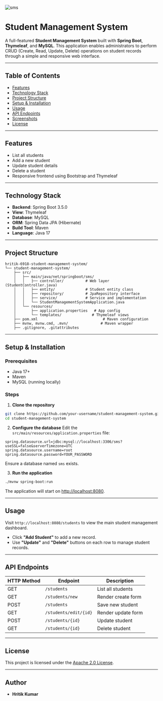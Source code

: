 ![sms](https://github.com/user-attachments/assets/80abf126-e879-4d7f-a577-d010928eb036)

# Student Management System

A full-featured **Student Management System** built with **Spring Boot**, **Thymeleaf**, and **MySQL**. This application enables administrators to perform CRUD (Create, Read, Update, Delete) operations on student records through a simple and responsive web interface.

---

## Table of Contents

* [Features](#features)
* [Technology Stack](#technology-stack)
* [Project Structure](#project-structure)
* [Setup & Installation](#setup--installation)
* [Usage](#usage)
* [API Endpoints](#api-endpoints)
* [Screenshots](#screenshots)
* [License](#license)

---

## Features

* List all students
* Add a new student
* Update student details
* Delete a student
* Responsive frontend using Bootstrap and Thymeleaf

---

## Technology Stack

* **Backend**: Spring Boot 3.5.0
* **View**: Thymeleaf
* **Database**: MySQL
* **ORM**: Spring Data JPA (Hibernate)
* **Build Tool**: Maven
* **Language**: Java 17

---

## Project Structure

```
hritik-6918-student-management-system/
└── student-management-system/
    ├── src/
    │   ├── main/java/net/springboot/sms/
    │   │   ├── controller/          # Web layer (StudentController.java)
    │   │   ├── entity/              # Student entity class
    │   │   ├── repository/          # JpaRepository interface
    │   │   ├── service/             # Service and implementation
    │   │   └── StudentManagementSystemApplication.java
    │   └── resources/
    │       ├── application.properties   # App config
    │       └── templates/              # Thymeleaf views
    ├── pom.xml                              # Maven configuration
    ├── mvnw, mvnw.cmd, .mvn/               # Maven wrapper
    ├── .gitignore, .gitattributes
```

---

## Setup & Installation

### Prerequisites

* Java 17+
* Maven
* MySQL (running locally)

### Steps

1. **Clone the repository**

```bash
git clone https://github.com/your-username/student-management-system.git
cd student-management-system
```

2. **Configure the database**
   Edit the `src/main/resources/application.properties` file:

```properties
spring.datasource.url=jdbc:mysql://localhost:3306/sms?useSSL=false&serverTimezone=UTC
spring.datasource.username=root
spring.datasource.password=YOUR_PASSWORD
```

Ensure a database named `sms` exists.

3. **Run the application**

```bash
./mvnw spring-boot:run
```

The application will start on [http://localhost:8080](http://localhost:8080).

---

## Usage

Visit `http://localhost:8080/students` to view the main student management dashboard.

* Click **"Add Student"** to add a new record.
* Use **"Update"** and **"Delete"** buttons on each row to manage student records.

---

## API Endpoints

| HTTP Method | Endpoint              | Description        |
| ----------- | --------------------- | ------------------ |
| GET         | `/students`           | List all students  |
| GET         | `/students/new`       | Render create form |
| POST        | `/students`           | Save new student   |
| GET         | `/students/edit/{id}` | Render update form |
| POST        | `/students/{id}`      | Update student     |
| GET         | `/students/{id}`      | Delete student     |

---

## License

This project is licensed under the [Apache 2.0 License](https://www.apache.org/licenses/LICENSE-2.0).

---

## Author

* **Hritik Kumar**
